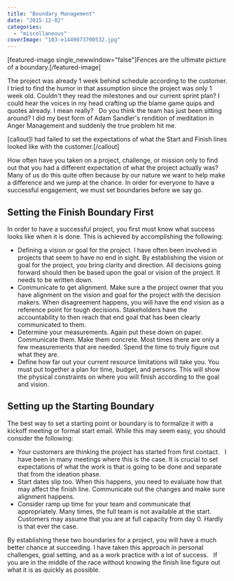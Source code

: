 ```yaml
---
title: "Boundary Management"
date: "2015-12-02"
categories: 
  - "miscellaneous"
coverImage: "103-e1449073700532.jpg"
---
```


\[featured-image single\_newwindow="false"\]Fences are the ultimate picture of a boundary.\[/featured-image\]

The project was already 1 week behind schedule according to the customer. I tried to find the humor in that assumption since the project was only 1 week old. Couldn't they read the milestones and our current sprint plan? I could hear the voices in my head crafting up the blame game quips and quotes already. I mean really?   Do you think the team has just been sitting around? I did my best form of Adam Sandler's rendition of meditation in Anger Management and suddenly the true problem hit me.

\[callout\]I had failed to set the expectations of what the Start and Finish lines looked like with the customer.\[/callout\]

How often have you taken on a project, challenge, or mission only to find out that you had a different expectation of what the project actually was? Many of us do this quite often because by our nature we want to help make a difference and we jump at the chance. In order for everyone to have a successful engagement, we must set boundaries before we say go.

## Setting the Finish Boundary First

In order to have a successful project, you first must know what success looks like when it is done. This is achieved by accomplishing the following:

- Defining a vision or goal for the project. I have often been involved in projects that seem to have no end in sight. By establishing the vision or goal for the project, you bring clarity and direction. All decisions going forward should then be based upon the goal or vision of the project. It needs to be written down.
- Communicate to get alignment. Make sure a the project owner that you have alignment on the vision and goal for the project with the decision makers. When disagreement happens, you will have the end vision as a reference point for tough decisions. Stakeholders have the accountability to then reach that end goal that has been clearly communicated to them.
- Determine your measurements. Again put these down on paper. Communicate them. Make them concrete. Most times there are only a few measurements that are needed. Spend the time to truly figure out what they are.
- Define how far out your current resource limitations will take you. You must put together a plan for time, budget, and persons. This will show the physical constraints on where you will finish according to the goal and vision.

## Setting up the Starting Boundary

The best way to set a starting point or boundary is to formalize it with a kickoff meeting or formal start email. While this may seem easy, you should consider the following:

- Your customers are thinking the project has started from first contact.   I have been in many meetings where this is the case. It is crucial to set expectations of what the work is that is going to be done and separate that from the ideation phase.
- Start dates slip too. When this happens, you need to evaluate how that may affect the finish line. Communicate out the changes and make sure alignment happens.
- Consider ramp up time for your team and communicate that appropriately. Many times, the full team is not available at the start. Customers may assume that you are at full capacity from day 0. Hardly is that ever the case.

By establishing these two boundaries for a project, you will have a much better chance at succeeding. I have taken this approach in personal challenges, goal setting, and as a work practice with a lot of success.   If you are in the middle of the race without knowing the finish line figure out what it is as quickly as possible.
